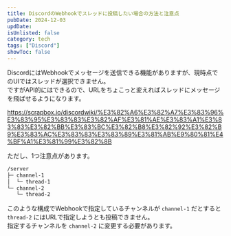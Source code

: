 ```yaml
---
title: DiscordのWebhookでスレッドに投稿したい場合の方法と注意点
pubDate: 2024-12-03
updDate:
isUnlisted: false
category: tech
tags: ["Discord"]
showToc: false
---
```


DiscordにはWebhookでメッセージを送信できる機能がありますが、現時点でのUIではスレッドが選択できません。  
ですがAPI的にはできるので、URLをちょこっと変えればスレッドにメッセージを飛ばせるようになります。  

https://scrapbox.io/discordwiki/%E3%82%A6%E3%82%A7%E3%83%96%E3%83%95%E3%83%83%E3%82%AF%E3%81%AE%E3%83%A1%E3%83%83%E3%82%BB%E3%83%BC%E3%82%B8%E3%82%92%E3%82%B9%E3%83%AC%E3%83%83%E3%83%89%E3%81%AB%E9%80%81%E4%BF%A1%E3%81%99%E3%82%8B

ただし、1つ注意点があります。  

```txt
/server
├─ channel-1
│  └─ thread-1
└─ channel-2
   └─ thread-2
```

このような構成でWebhookで指定しているチャンネルが `channel-1` だとすると `thread-2` にはURLで指定しようとも投稿できません。  
指定するチャンネルを `channel-2` に変更する必要があります。  
